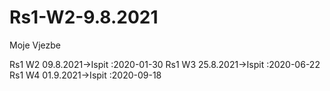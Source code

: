 # Rs1-W2-9.8.2021
Moje Vjezbe

Rs1 W2 09.8.2021->Ispit :2020-01-30
Rs1 W3 25.8.2021->Ispit :2020-06-22
Rs1 W4 01.9.2021->Ispit :2020-09-18